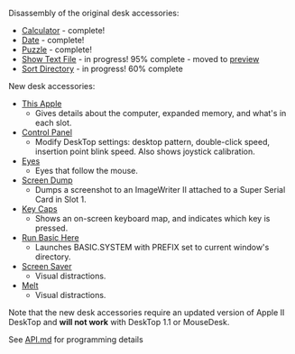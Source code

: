 Disassembly of the original desk accessories:

* [Calculator](calculator.s) - complete!
* [Date](date.s) - complete!
* [Puzzle](puzzle.s) - complete!
* [Show Text File](show.text.file.s) - in progress! 95% complete - moved to [preview](../preview/)
* [Sort Directory](sort.directory.s) - in progress! 60% complete

New desk accessories:

* [This Apple](this.apple.s)
  * Gives details about the computer, expanded memory, and what's in each slot.
* [Control Panel](control.panel.s)
  * Modify DeskTop settings: desktop pattern, double-click speed, insertion point blink speed. Also shows joystick calibration.
* [Eyes](eyes.s)
  * Eyes that follow the mouse.
* [Screen Dump](screen.dump.s)
  * Dumps a screenshot to an ImageWriter II attached to a Super Serial Card in Slot 1.
* [Key Caps](key.caps.s)
  * Shows an on-screen keyboard map, and indicates which key is pressed.
* [Run Basic Here](run.basic.here.s)
  * Launches BASIC.SYSTEM with PREFIX set to current window's directory.
* [Screen Saver](screen.saver.s)
  * Visual distractions.
* [Melt](melt.saver.s)
  * Visual distractions.

Note that the new desk accessories require an updated version of Apple II DeskTop and **will not work** with DeskTop 1.1 or MouseDesk.

See [API.md](API.md) for programming details
